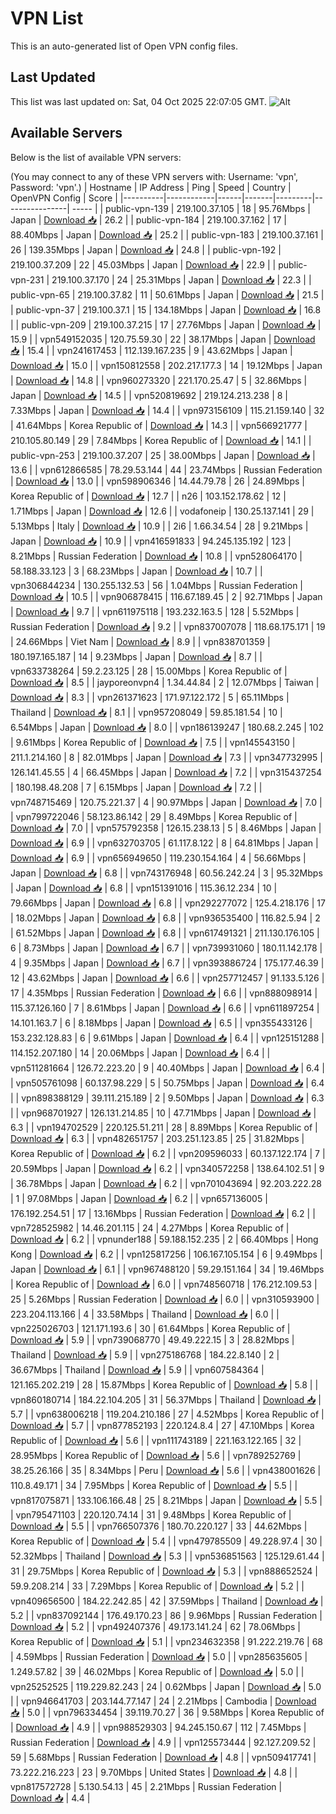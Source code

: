 # VPN List

This is an auto-generated list of Open VPN config files.

## Last Updated

This list was last updated on: Sat, 04 Oct 2025 22:07:05 GMT.
![Alt](https://repobeats.axiom.co/api/embed/186b98318ef1479477931607c1ad7d823f12451f.svg "Repobeats analytics image")

## Available Servers

Below is the list of available VPN servers:

(You may connect to any of these VPN servers with: Username: 'vpn', Password: 'vpn'.)
| Hostname | IP Address | Ping | Speed | Country | OpenVPN Config | Score |
|----------|------------|------|-------|---------|----------------| ----- |
| public-vpn-139 | 219.100.37.105 | 18 | 95.76Mbps | Japan | [Download 📥](./configs/server_0_JP.ovpn) | 26.2 |
| public-vpn-184 | 219.100.37.162 | 17 | 88.40Mbps | Japan | [Download 📥](./configs/server_1_JP.ovpn) | 25.2 |
| public-vpn-183 | 219.100.37.161 | 26 | 139.35Mbps | Japan | [Download 📥](./configs/server_2_JP.ovpn) | 24.8 |
| public-vpn-192 | 219.100.37.209 | 22 | 45.03Mbps | Japan | [Download 📥](./configs/server_3_JP.ovpn) | 22.9 |
| public-vpn-231 | 219.100.37.170 | 24 | 25.31Mbps | Japan | [Download 📥](./configs/server_4_JP.ovpn) | 22.3 |
| public-vpn-65 | 219.100.37.82 | 11 | 50.61Mbps | Japan | [Download 📥](./configs/server_5_JP.ovpn) | 21.5 |
| public-vpn-37 | 219.100.37.1 | 15 | 134.18Mbps | Japan | [Download 📥](./configs/server_6_JP.ovpn) | 16.8 |
| public-vpn-209 | 219.100.37.215 | 17 | 27.76Mbps | Japan | [Download 📥](./configs/server_7_JP.ovpn) | 15.9 |
| vpn549152035 | 120.75.59.30 | 22 | 38.17Mbps | Japan | [Download 📥](./configs/server_8_JP.ovpn) | 15.4 |
| vpn241617453 | 112.139.167.235 | 9 | 43.62Mbps | Japan | [Download 📥](./configs/server_9_JP.ovpn) | 15.0 |
| vpn150812558 | 202.217.177.3 | 14 | 19.12Mbps | Japan | [Download 📥](./configs/server_10_JP.ovpn) | 14.8 |
| vpn960273320 | 221.170.25.47 | 5 | 32.86Mbps | Japan | [Download 📥](./configs/server_11_JP.ovpn) | 14.5 |
| vpn520819692 | 219.124.213.238 | 8 | 7.33Mbps | Japan | [Download 📥](./configs/server_12_JP.ovpn) | 14.4 |
| vpn973156109 | 115.21.159.140 | 32 | 41.64Mbps | Korea Republic of | [Download 📥](./configs/server_13_KR.ovpn) | 14.3 |
| vpn566921777 | 210.105.80.149 | 29 | 7.84Mbps | Korea Republic of | [Download 📥](./configs/server_14_KR.ovpn) | 14.1 |
| public-vpn-253 | 219.100.37.207 | 25 | 38.00Mbps | Japan | [Download 📥](./configs/server_15_JP.ovpn) | 13.6 |
| vpn612866585 | 78.29.53.144 | 44 | 23.74Mbps | Russian Federation | [Download 📥](./configs/server_16_RU.ovpn) | 13.0 |
| vpn598906346 | 14.44.79.78 | 26 | 24.89Mbps | Korea Republic of | [Download 📥](./configs/server_17_KR.ovpn) | 12.7 |
| n26 | 103.152.178.62 | 12 | 1.71Mbps | Japan | [Download 📥](./configs/server_18_JP.ovpn) | 12.6 |
| vodafoneip | 130.25.137.141 | 29 | 5.13Mbps | Italy | [Download 📥](./configs/server_19_IT.ovpn) | 10.9 |
| 2i6 | 1.66.34.54 | 28 | 9.21Mbps | Japan | [Download 📥](./configs/server_20_JP.ovpn) | 10.9 |
| vpn416591833 | 94.245.135.192 | 123 | 8.21Mbps | Russian Federation | [Download 📥](./configs/server_21_RU.ovpn) | 10.8 |
| vpn528064170 | 58.188.33.123 | 3 | 68.23Mbps | Japan | [Download 📥](./configs/server_22_JP.ovpn) | 10.7 |
| vpn306844234 | 130.255.132.53 | 56 | 1.04Mbps | Russian Federation | [Download 📥](./configs/server_23_RU.ovpn) | 10.5 |
| vpn906878415 | 116.67.189.45 | 2 | 92.71Mbps | Japan | [Download 📥](./configs/server_24_JP.ovpn) | 9.7 |
| vpn611975118 | 193.232.163.5 | 128 | 5.52Mbps | Russian Federation | [Download 📥](./configs/server_25_RU.ovpn) | 9.2 |
| vpn837007078 | 118.68.175.171 | 19 | 24.66Mbps | Viet Nam | [Download 📥](./configs/server_26_VN.ovpn) | 8.9 |
| vpn838701359 | 180.197.165.187 | 14 | 9.23Mbps | Japan | [Download 📥](./configs/server_27_JP.ovpn) | 8.7 |
| vpn633738264 | 59.2.23.125 | 28 | 15.00Mbps | Korea Republic of | [Download 📥](./configs/server_28_KR.ovpn) | 8.5 |
| jayporeonvpn4 | 1.34.44.84 | 2 | 12.07Mbps | Taiwan | [Download 📥](./configs/server_29_TW.ovpn) | 8.3 |
| vpn261371623 | 171.97.122.172 | 5 | 65.11Mbps | Thailand | [Download 📥](./configs/server_30_TH.ovpn) | 8.1 |
| vpn957208049 | 59.85.181.54 | 10 | 6.54Mbps | Japan | [Download 📥](./configs/server_31_JP.ovpn) | 8.0 |
| vpn186139247 | 180.68.2.245 | 102 | 9.61Mbps | Korea Republic of | [Download 📥](./configs/server_32_KR.ovpn) | 7.5 |
| vpn145543150 | 211.1.214.160 | 8 | 82.01Mbps | Japan | [Download 📥](./configs/server_33_JP.ovpn) | 7.3 |
| vpn347732995 | 126.141.45.55 | 4 | 66.45Mbps | Japan | [Download 📥](./configs/server_34_JP.ovpn) | 7.2 |
| vpn315437254 | 180.198.48.208 | 7 | 6.15Mbps | Japan | [Download 📥](./configs/server_35_JP.ovpn) | 7.2 |
| vpn748715469 | 120.75.221.37 | 4 | 90.97Mbps | Japan | [Download 📥](./configs/server_36_JP.ovpn) | 7.0 |
| vpn799722046 | 58.123.86.142 | 29 | 8.49Mbps | Korea Republic of | [Download 📥](./configs/server_37_KR.ovpn) | 7.0 |
| vpn575792358 | 126.15.238.13 | 5 | 8.46Mbps | Japan | [Download 📥](./configs/server_38_JP.ovpn) | 6.9 |
| vpn632703705 | 61.117.8.122 | 8 | 64.81Mbps | Japan | [Download 📥](./configs/server_39_JP.ovpn) | 6.9 |
| vpn656949650 | 119.230.154.164 | 4 | 56.66Mbps | Japan | [Download 📥](./configs/server_40_JP.ovpn) | 6.8 |
| vpn743176948 | 60.56.242.24 | 3 | 95.32Mbps | Japan | [Download 📥](./configs/server_41_JP.ovpn) | 6.8 |
| vpn151391016 | 115.36.12.234 | 10 | 79.66Mbps | Japan | [Download 📥](./configs/server_42_JP.ovpn) | 6.8 |
| vpn292277072 | 125.4.218.176 | 17 | 18.02Mbps | Japan | [Download 📥](./configs/server_43_JP.ovpn) | 6.8 |
| vpn936535400 | 116.82.5.94 | 2 | 61.52Mbps | Japan | [Download 📥](./configs/server_44_JP.ovpn) | 6.8 |
| vpn617491321 | 211.130.176.105 | 6 | 8.73Mbps | Japan | [Download 📥](./configs/server_45_JP.ovpn) | 6.7 |
| vpn739931060 | 180.11.142.178 | 4 | 9.35Mbps | Japan | [Download 📥](./configs/server_46_JP.ovpn) | 6.7 |
| vpn393886724 | 175.177.46.39 | 12 | 43.62Mbps | Japan | [Download 📥](./configs/server_47_JP.ovpn) | 6.6 |
| vpn257712457 | 91.133.5.126 | 17 | 4.35Mbps | Russian Federation | [Download 📥](./configs/server_48_RU.ovpn) | 6.6 |
| vpn888098914 | 115.37.126.160 | 7 | 8.61Mbps | Japan | [Download 📥](./configs/server_49_JP.ovpn) | 6.6 |
| vpn611897254 | 14.101.163.7 | 6 | 8.18Mbps | Japan | [Download 📥](./configs/server_50_JP.ovpn) | 6.5 |
| vpn355433126 | 153.232.128.83 | 6 | 9.61Mbps | Japan | [Download 📥](./configs/server_51_JP.ovpn) | 6.4 |
| vpn125151288 | 114.152.207.180 | 14 | 20.06Mbps | Japan | [Download 📥](./configs/server_52_JP.ovpn) | 6.4 |
| vpn511281664 | 126.72.223.20 | 9 | 40.40Mbps | Japan | [Download 📥](./configs/server_53_JP.ovpn) | 6.4 |
| vpn505761098 | 60.137.98.229 | 5 | 50.75Mbps | Japan | [Download 📥](./configs/server_54_JP.ovpn) | 6.4 |
| vpn898388129 | 39.111.215.189 | 2 | 9.50Mbps | Japan | [Download 📥](./configs/server_55_JP.ovpn) | 6.3 |
| vpn968701927 | 126.131.214.85 | 10 | 47.71Mbps | Japan | [Download 📥](./configs/server_56_JP.ovpn) | 6.3 |
| vpn194702529 | 220.125.51.211 | 28 | 8.89Mbps | Korea Republic of | [Download 📥](./configs/server_57_KR.ovpn) | 6.3 |
| vpn482651757 | 203.251.123.85 | 25 | 31.82Mbps | Korea Republic of | [Download 📥](./configs/server_58_KR.ovpn) | 6.2 |
| vpn209596033 | 60.137.122.174 | 7 | 20.59Mbps | Japan | [Download 📥](./configs/server_59_JP.ovpn) | 6.2 |
| vpn340572258 | 138.64.102.51 | 9 | 36.78Mbps | Japan | [Download 📥](./configs/server_60_JP.ovpn) | 6.2 |
| vpn701043694 | 92.203.222.28 | 1 | 97.08Mbps | Japan | [Download 📥](./configs/server_61_JP.ovpn) | 6.2 |
| vpn657136005 | 176.192.254.51 | 17 | 13.16Mbps | Russian Federation | [Download 📥](./configs/server_62_RU.ovpn) | 6.2 |
| vpn728525982 | 14.46.201.115 | 24 | 4.27Mbps | Korea Republic of | [Download 📥](./configs/server_63_KR.ovpn) | 6.2 |
| vpnunder188 | 59.188.152.235 | 2 | 66.40Mbps | Hong Kong | [Download 📥](./configs/server_64_HK.ovpn) | 6.2 |
| vpn125817256 | 106.167.105.154 | 6 | 9.49Mbps | Japan | [Download 📥](./configs/server_65_JP.ovpn) | 6.1 |
| vpn967488120 | 59.29.151.164 | 34 | 19.46Mbps | Korea Republic of | [Download 📥](./configs/server_66_KR.ovpn) | 6.0 |
| vpn748560718 | 176.212.109.53 | 25 | 5.26Mbps | Russian Federation | [Download 📥](./configs/server_67_RU.ovpn) | 6.0 |
| vpn310593900 | 223.204.113.166 | 4 | 33.58Mbps | Thailand | [Download 📥](./configs/server_68_TH.ovpn) | 6.0 |
| vpn225026703 | 121.171.193.6 | 30 | 61.64Mbps | Korea Republic of | [Download 📥](./configs/server_69_KR.ovpn) | 5.9 |
| vpn739068770 | 49.49.222.15 | 3 | 28.82Mbps | Thailand | [Download 📥](./configs/server_70_TH.ovpn) | 5.9 |
| vpn275186768 | 184.22.8.140 | 2 | 36.67Mbps | Thailand | [Download 📥](./configs/server_71_TH.ovpn) | 5.9 |
| vpn607584364 | 121.165.202.219 | 28 | 15.87Mbps | Korea Republic of | [Download 📥](./configs/server_72_KR.ovpn) | 5.8 |
| vpn860180714 | 184.22.104.205 | 31 | 56.37Mbps | Thailand | [Download 📥](./configs/server_73_TH.ovpn) | 5.7 |
| vpn638006218 | 119.204.210.186 | 27 | 4.52Mbps | Korea Republic of | [Download 📥](./configs/server_74_KR.ovpn) | 5.7 |
| vpn877852193 | 220.124.8.4 | 27 | 47.10Mbps | Korea Republic of | [Download 📥](./configs/server_75_KR.ovpn) | 5.6 |
| vpn111743189 | 221.163.122.165 | 32 | 28.95Mbps | Korea Republic of | [Download 📥](./configs/server_76_KR.ovpn) | 5.6 |
| vpn789252769 | 38.25.26.166 | 35 | 8.34Mbps | Peru | [Download 📥](./configs/server_77_PE.ovpn) | 5.6 |
| vpn438001626 | 110.8.49.171 | 34 | 7.95Mbps | Korea Republic of | [Download 📥](./configs/server_78_KR.ovpn) | 5.5 |
| vpn817075871 | 133.106.166.48 | 25 | 8.21Mbps | Japan | [Download 📥](./configs/server_79_JP.ovpn) | 5.5 |
| vpn795471103 | 220.120.74.14 | 31 | 9.48Mbps | Korea Republic of | [Download 📥](./configs/server_80_KR.ovpn) | 5.5 |
| vpn766507376 | 180.70.220.127 | 33 | 44.62Mbps | Korea Republic of | [Download 📥](./configs/server_81_KR.ovpn) | 5.4 |
| vpn479785509 | 49.228.97.4 | 30 | 52.32Mbps | Thailand | [Download 📥](./configs/server_82_TH.ovpn) | 5.3 |
| vpn536851563 | 125.129.61.44 | 31 | 29.75Mbps | Korea Republic of | [Download 📥](./configs/server_83_KR.ovpn) | 5.3 |
| vpn888652524 | 59.9.208.214 | 33 | 7.29Mbps | Korea Republic of | [Download 📥](./configs/server_84_KR.ovpn) | 5.2 |
| vpn409656500 | 184.22.242.85 | 42 | 37.59Mbps | Thailand | [Download 📥](./configs/server_85_TH.ovpn) | 5.2 |
| vpn837092144 | 176.49.170.23 | 86 | 9.96Mbps | Russian Federation | [Download 📥](./configs/server_86_RU.ovpn) | 5.2 |
| vpn492407376 | 49.173.141.24 | 62 | 78.06Mbps | Korea Republic of | [Download 📥](./configs/server_87_KR.ovpn) | 5.1 |
| vpn234632358 | 91.222.219.76 | 68 | 4.59Mbps | Russian Federation | [Download 📥](./configs/server_88_RU.ovpn) | 5.0 |
| vpn285635605 | 1.249.57.82 | 39 | 46.02Mbps | Korea Republic of | [Download 📥](./configs/server_89_KR.ovpn) | 5.0 |
| vpn25252525 | 119.229.82.243 | 24 | 0.62Mbps | Japan | [Download 📥](./configs/server_90_JP.ovpn) | 5.0 |
| vpn946641703 | 203.144.77.147 | 24 | 2.21Mbps | Cambodia | [Download 📥](./configs/server_91_KH.ovpn) | 5.0 |
| vpn796334454 | 39.119.70.27 | 36 | 9.58Mbps | Korea Republic of | [Download 📥](./configs/server_92_KR.ovpn) | 4.9 |
| vpn988529303 | 94.245.150.67 | 112 | 7.45Mbps | Russian Federation | [Download 📥](./configs/server_93_RU.ovpn) | 4.9 |
| vpn125573444 | 92.127.209.52 | 59 | 5.68Mbps | Russian Federation | [Download 📥](./configs/server_94_RU.ovpn) | 4.8 |
| vpn509417741 | 73.222.216.223 | 23 | 9.70Mbps | United States | [Download 📥](./configs/server_95_US.ovpn) | 4.8 |
| vpn817572728 | 5.130.54.13 | 45 | 2.21Mbps | Russian Federation | [Download 📥](./configs/server_96_RU.ovpn) | 4.4 |
